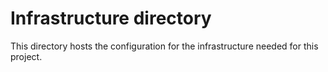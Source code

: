 # Infrastructure directory
This directory hosts the configuration for the infrastructure needed for this project.
